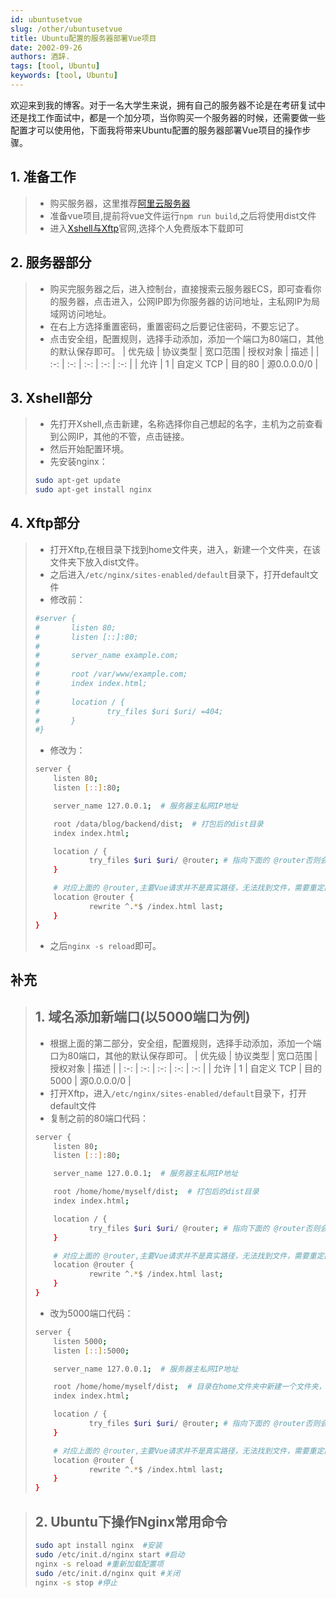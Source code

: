 ```yaml
---
id: ubuntusetvue
slug: /other/ubuntusetvue
title: Ubuntu配置的服务器部署Vue项目
date: 2002-09-26
authors: 酒辞.
tags: [tool, Ubuntu]
keywords: [tool, Ubuntu]
---
```



欢迎来到我的博客。对于一名大学生来说，拥有自己的服务器不论是在考研复试中还是找工作面试中，都是一个加分项，当你购买一个服务器的时候，还需要做一些配置才可以使用他，下面我将带来Ubuntu配置的服务器部署Vue项目的操作步骤。

## 1. 准备工作
>* 购买服务器，这里推荐[阿里云服务器](https://www.aliyun.com/?spm=5176.25353603.J_8058803260.15.a602406075Gl9T)
>* 准备vue项目,提前将vue文件运行`npm run build`,之后将使用dist文件
>* 进入[Xshell与Xftp](https://www.netsarang.com/zh/xshell/)官网,选择个人免费版本下载即可

## 2. 服务器部分
>* 购买完服务器之后，进入控制台，直接搜索云服务器ECS，即可查看你的服务器，点击进入，公网IP即为你服务器的访问地址，主私网IP为局域网访问地址。
>* 在右上方选择重置密码，重置密码之后要记住密码，不要忘记了。
>* 点击安全组，配置规则，选择手动添加，添加一个端口为80端口，其他的默认保存即可。
| 优先级 | 协议类型 | 宽口范围 | 授权对象 | 描述 |
| :-: | :-: | :-: | :-: | :-: |
| 允许 | 1 | 自定义 TCP | 目的80 | 源0.0.0.0/0 |

<!--more-->

## 3. Xshell部分
>* 先打开Xshell,点击新建，名称选择你自己想起的名字，主机为之前查看到公网IP，其他的不管，点击链接。
>* 然后开始配置环境。
>* 先安装nginx：
> ``` bash 
> sudo apt-get update
> sudo apt-get install nginx
> ```


## 4. Xftp部分
>* 打开Xftp,在根目录下找到home文件夹，进入，新建一个文件夹，在该文件夹下放入dist文件。
>* 之后进入`/etc/nginx/sites-enabled/default`目录下，打开default文件
>* 修改前：
> ``` bash 
> #server {
> #       listen 80;
> #       listen [::]:80;
> #
> #       server_name example.com;
> #
> #       root /var/www/example.com;
> #       index index.html;
> #
> #       location / {
> #               try_files $uri $uri/ =404;
> #       }
> #}
> ```
>* 修改为：
> ```bash
> server {
>     listen 80;
>     listen [::]:80;
> 
>     server_name 127.0.0.1;  # 服务器主私网IP地址
> 
>     root /data/blog/backend/dist;  # 打包后的dist目录
>     index index.html;
> 
>     location / {
>             try_files $uri $uri/ @router; # 指向下面的 @router否则会出现 404
>     }
> 
>     # 对应上面的 @router,主要Vue请求并不是真实路径，无法找到文件，需要重定向到 index.html 中，然后交给路由处理
>     location @router {
>             rewrite ^.*$ /index.html last;
>     }
> }
> ```
>* 之后`nginx -s reload`即可。


## 补充
> ## 1. 域名添加新端口(以5000端口为例)
>* 根据上面的第二部分，安全组，配置规则，选择手动添加，添加一个端口为80端口，其他的默认保存即可。
| 优先级 | 协议类型 | 宽口范围 | 授权对象 | 描述 |
| :-: | :-: | :-: | :-: | :-: |
| 允许 | 1 | 自定义 TCP | 目的5000 | 源0.0.0.0/0 |
>* 打开Xftp，进入`/etc/nginx/sites-enabled/default`目录下，打开default文件
>* 复制之前的80端口代码：
> ```bash
> server {
>     listen 80;
>     listen [::]:80;
> 
>     server_name 127.0.0.1;  # 服务器主私网IP地址
> 
>     root /home/home/myself/dist;  # 打包后的dist目录
>     index index.html;
> 
>     location / {
>             try_files $uri $uri/ @router; # 指向下面的 @router否则会出现 404
>     }
> 
>     # 对应上面的 @router,主要Vue请求并不是真实路径，无法找到文件，需要重定向到 index.html 中，然后交给路由处理
>     location @router {
>             rewrite ^.*$ /index.html last;
>     }
> }
> ```
>* 改为5000端口代码：
> ```bash
> server {
>     listen 5000;
>     listen [::]:5000;
> 
>     server_name 127.0.0.1;  # 服务器主私网IP地址
> 
>     root /home/home/myself/dist;  # 目录在home文件夹中新建一个文件夹，放入你的dist问文件，将目录更改一下即可
>     index index.html;
> 
>     location / {
>             try_files $uri $uri/ @router; # 指向下面的 @router否则会出现 404
>     }
> 
>     # 对应上面的 @router,主要Vue请求并不是真实路径，无法找到文件，需要重定向到 index.html 中，然后交给路由处理
>     location @router {
>             rewrite ^.*$ /index.html last;
>     }
> }
> ```


> ## 2. Ubuntu下操作Nginx常用命令
> ``` bash
> sudo apt install nginx  #安装
> sudo /etc/init.d/nginx start #启动
> nginx -s reload #重新加载配置项
> sudo /etc/init.d/nginx quit #关闭
> nginx -s stop #停止
> ```